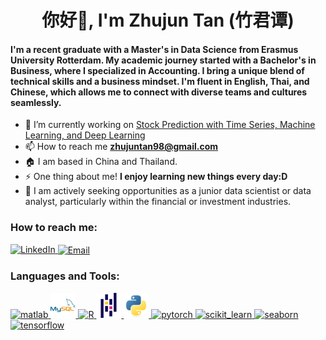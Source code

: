 <h1 align="center">你好👋, I'm Zhujun Tan (竹君谭)</h1>
<h4 align="left">I'm a recent graduate with a Master's in Data Science from Erasmus University Rotterdam. My academic journey started with a Bachelor's in Business, where I specialized in Accounting. I bring a unique blend of technical skills and a business mindset. I'm fluent in English, Thai, and Chinese, which allows me to connect with diverse teams and cultures seamlessly.</h4>

- 🔭 I’m currently working on [Stock Prediction with Time Series, Machine Learning, and Deep Learning](https://github.com/RuochenT/stock-prediction) 
- 📫 How to reach me **zhujuntan98@gmail.com**
- 🏠 I am based in China and Thailand. 
- ⚡ One thing about me! **I enjoy learning new things every day:D**
- 🦾 I am actively seeking opportunities as a junior data scientist or data analyst, particularly within the financial or investment industries.

<h3 style="text-align: left;">How to reach me: </h3>
<p style="text-align: left;">
    <a href="https://linkedin.com/in/ruochent" target="_blank" rel="noreferrer" >
        <img src="https://raw.githubusercontent.com/rahuldkjain/github-profile-readme-generator/master/src/images/icons/Social/linked-in-alt.svg" alt="LinkedIn" height="30" width="40" />
    </a>
    <a href="mailto:zhujuntan98@gmail.com">
        <img src="https://upload.wikimedia.org/wikipedia/commons/e/ec/Circle-icons-mail.svg" alt="Email" height="40" width="40" style="vertical-align: middle;">
    </a>
</p>

                                                                                                                                                                                                                                                                                                              
</p>
<h3 align="left">Languages and Tools:</h3>
<p align="left"> <a href="https://www.mathworks.com/" target="_blank" rel="noreferrer"> <img src="https://upload.wikimedia.org/wikipedia/commons/2/21/Matlab_Logo.png" alt="matlab" width="40" height="40"/> </a> <a href="https://www.mysql.com/" target="_blank" rel="noreferrer"> <img src="https://raw.githubusercontent.com/devicons/devicon/master/icons/mysql/mysql-original-wordmark.svg" alt="mysql" width="40" height="40"/> </a> <a  
href="https://www.r-project.org" target="_blank"rel="noreferrer"> <img 
src="https://upload.wikimedia.org/wikipedia/commons/1/1b/R_logo.svg" alt="R" width="40" height="40"/> 
</a> <a href="https://pandas.pydata.org/" target="_blank" rel="noreferrer"> <img src="https://raw.githubusercontent.com/devicons/devicon/2ae2a900d2f041da66e950e4d48052658d850630/icons/pandas/pandas-original.svg" alt="pandas" width="40" height="40"/> </a> <a href="https://www.python.org" target="_blank" rel="noreferrer"> <img src="https://raw.githubusercontent.com/devicons/devicon/master/icons/python/python-original.svg" alt="python" width="40" height="40"/> </a> <a href="https://pytorch.org/" target="_blank" rel="noreferrer"> <img src="https://www.vectorlogo.zone/logos/pytorch/pytorch-icon.svg" alt="pytorch" width="40" height="40"/> </a> <a href="https://scikit-learn.org/" target="_blank" rel="noreferrer"> <img src="https://upload.wikimedia.org/wikipedia/commons/0/05/Scikit_learn_logo_small.svg" alt="scikit_learn" width="40" height="40"/> </a> <a href="https://seaborn.pydata.org/" target="_blank" rel="noreferrer"> <img src="https://seaborn.pydata.org/_images/logo-mark-lightbg.svg" alt="seaborn" width="40" height="40"/> </a> <a href="https://www.tensorflow.org" target="_blank" rel="noreferrer"> <img src="https://www.vectorlogo.zone/logos/tensorflow/tensorflow-icon.svg" alt="tensorflow" width="40" height="40"/> </a> </p>



